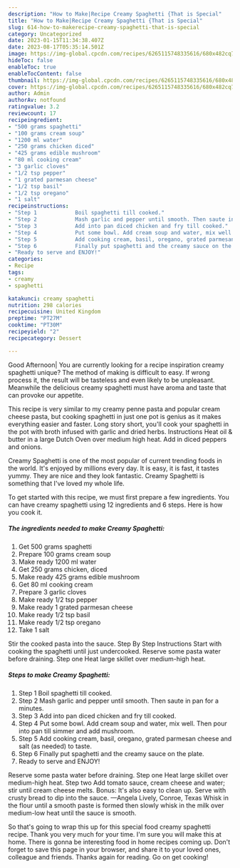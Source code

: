 ```yaml
---
description: "How to Make|Recipe Creamy Spaghetti {That is Special"
title: "How to Make|Recipe Creamy Spaghetti {That is Special"
slug: 614-how-to-makerecipe-creamy-spaghetti-that-is-special
category: Uncategorized
date: 2023-01-15T11:34:38.407Z
date: 2023-08-17T05:35:14.501Z
image: https://img-global.cpcdn.com/recipes/6265115748335616/680x482cq70/creamy-spaghetti-recipe-main-photo.jpg
hideToc: false
enableToc: true
enableTocContent: false
thumbnail: https://img-global.cpcdn.com/recipes/6265115748335616/680x482cq70/creamy-spaghetti-recipe-main-photo.jpg
cover: https://img-global.cpcdn.com/recipes/6265115748335616/680x482cq70/creamy-spaghetti-recipe-main-photo.jpg
author: Admin
authorAv: notfound
ratingvalue: 3.2
reviewcount: 17
recipeingredient:
- "500 grams spaghetti"
- "100 grams cream soup"
- "1200 ml water"
- "250 grams chicken diced"
- "425 grams edible mushroom"
- "80 ml cooking cream"
- "3 garlic cloves"
- "1/2 tsp pepper"
- "1 grated parmesan cheese"
- "1/2 tsp basil"
- "1/2 tsp oregano"
- "1 salt"
recipeinstructions:
- "Step 1            Boil spaghetti till cooked."
- "Step 2            Mash garlic and pepper until smooth. Then saute in pan for a minutes."
- "Step 3            Add into pan diced chicken and fry till cooked."
- "Step 4            Put some bowl. Add cream soup and water, mix well. Then pour into pan till simmer and add mushroom."
- "Step 5            Add cooking cream, basil, oregano, grated parmesan cheese and salt (as needed) to taste."
- "Step 6            Finally put spaghetti and the creamy sauce on the plate."
- "Ready to serve and ENJOY!"
categories:
- Recipe
tags:
- creamy
- spaghetti

katakunci: creamy spaghetti 
nutrition: 298 calories
recipecuisine: United Kingdom
preptime: "PT27M"
cooktime: "PT30M"
recipeyield: "2"
recipecategory: Dessert

---
```



Good Afternoon| You are currently looking for a recipe inspiration creamy spaghetti unique? The method of making is difficult to easy. If wrong process it, the result will be tasteless and even likely to be unpleasant. Meanwhile the delicious creamy spaghetti must have aroma and taste that can provoke our appetite.





This recipe is very similar to my creamy penne pasta and popular cream cheese pasta, but cooking spaghetti in just one pot is genius as it makes everything easier and faster. Long story short, you&#39;ll cook your spaghetti in the pot with broth infused with garlic and dried herbs. Instructions Heat oil &amp; butter in a large Dutch Oven over medium high heat. Add in diced peppers and onions.

Creamy Spaghetti is one of the most popular of current trending foods in the world. It's enjoyed by millions every day. It is easy, it is fast, it tastes yummy. They are nice and they look fantastic. Creamy Spaghetti is something that I've loved my whole life.


To get started with this recipe, we must first prepare a few ingredients. You can have creamy spaghetti using 12 ingredients and 6 steps. Here is how you cook it.

<!--inarticleads1-->

##### The ingredients needed to make Creamy Spaghetti:

1. Get 500 grams spaghetti
1. Prepare 100 grams cream soup
1. Make ready 1200 ml water
1. Get 250 grams chicken, diced
1. Make ready 425 grams edible mushroom
1. Get 80 ml cooking cream
1. Prepare 3 garlic cloves
1. Make ready 1/2 tsp pepper
1. Make ready 1 grated parmesan cheese
1. Make ready 1/2 tsp basil
1. Make ready 1/2 tsp oregano
1. Take 1 salt


Stir the cooked pasta into the sauce. Step By Step Instructions Start with cooking the spaghetti until just undercooked. Reserve some pasta water before draining. Step one Heat large skillet over medium-high heat. 

<!--inarticleads2-->

##### Steps to make Creamy Spaghetti:

1. Step 1            Boil spaghetti till cooked.
1. Step 2            Mash garlic and pepper until smooth. Then saute in pan for a minutes.
1. Step 3            Add into pan diced chicken and fry till cooked.
1. Step 4            Put some bowl. Add cream soup and water, mix well. Then pour into pan till simmer and add mushroom.
1. Step 5            Add cooking cream, basil, oregano, grated parmesan cheese and salt (as needed) to taste.
1. Step 6            Finally put spaghetti and the creamy sauce on the plate.
1. Ready to serve and ENJOY!

Reserve some pasta water before draining. Step one Heat large skillet over medium-high heat. Step two Add tomato sauce, cream cheese and water; stir until cream cheese melts. Bonus: It&#39;s also easy to clean up. Serve with crusty bread to dip into the sauce. —Angela Lively, Conroe, Texas Whisk in the flour until a smooth paste is formed then slowly whisk in the milk over medium-low heat until the sauce is smooth. 

So that's going to wrap this up for this special food creamy spaghetti recipe. Thank you very much for your time. I'm sure you will make this at home. There is gonna be interesting food in home recipes coming up. Don't forget to save this page in your browser, and share it to your loved ones, colleague and friends. Thanks again for reading. Go on get cooking!
